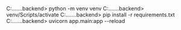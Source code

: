 C:.......backend> python -m venv venv
C:.......backend> venv/Scripts/activate
C:.......backend> pip install -r requirements.txt
C:.......backend> uvicorn app.main:app --reload